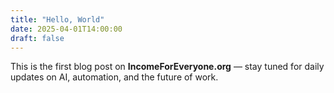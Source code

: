 ```yaml
---
title: "Hello, World"
date: 2025-04-01T14:00:00
draft: false
---
```


This is the first blog post on **IncomeForEveryone.org** — stay tuned for daily updates on AI, automation, and the future of work.
